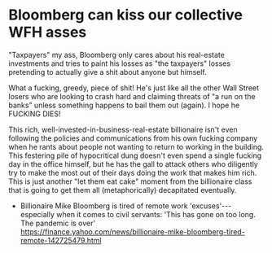 # Bloomberg can kiss our collective WFH asses

"Taxpayers" my ass, Bloomberg only cares about his real-estate investments and tries to paint his losses as "the taxpayers" losses pretending to actually give a shit about anyone but himself.

What a fucking, greedy, piece of shit! He's just like all the other Wall Street losers who are looking to crash hard and claiming threats of "a run on the banks" unless something happens to bail them out (again). I hope he FUCKING DIES!

This rich, well-invested-in-business-real-estate billionaire isn't even following the policies and communications from his own fucking company when he rants about people not wanting to return to working in the building. This festering pile of hypocritical dung doesn't even spend a single fucking day in the office himself, but he has the gall to attack others who diligently try to make the most out of their days doing the work that makes him rich. This is just another "let them eat cake" moment from the billionaire class that is going to get them all (metaphorically) decapitated eventually.

* Billionaire Mike Bloomberg is tired of remote work 'excuses'---especially when it comes to civil servants: 'This has gone on too long. The pandemic is over'  
  <https://finance.yahoo.com/news/billionaire-mike-bloomberg-tired-remote-142725479.html>
